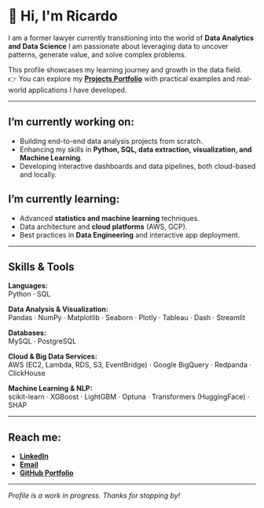# 👋 Hi, I'm Ricardo

I am a former lawyer currently transitioning into the world of **Data Analytics and Data Science**
I am passionate about leveraging data to uncover patterns, generate value, and solve complex problems.

This profile showcases my learning journey and growth in the data field.  
👉 You can explore my **[Projects Portfolio](https://github.com/Ricardouchub/Portafolio/blob/main/README-portfolio-english.md)** with practical examples and real-world applications I have developed.

---

## I’m currently working on:
- Building end-to-end data analysis projects from scratch.
- Enhancing my skills in **Python, SQL, data extraction, visualization, and Machine Learning**.
- Developing interactive dashboards and data pipelines, both cloud-based and locally.

## I’m currently learning:
- Advanced **statistics and machine learning** techniques.
- Data architecture and **cloud platforms** (AWS, GCP).
- Best practices in **Data Engineering** and interactive app deployment.

---

##  Skills & Tools

**Languages:**  
Python · SQL  

**Data Analysis & Visualization:**  
Pandas · NumPy · Matplotlib · Seaborn · Plotly · Tableau · Dash · Streamlit  

**Databases:**  
MySQL · PostgreSQL  

**Cloud & Big Data Services:**  
AWS (EC2, Lambda, RDS, S3, EventBridge) · Google BigQuery · Redpanda · ClickHouse  

**Machine Learning & NLP:**  
scikit-learn · XGBoost · LightGBM · Optuna · Transformers (HuggingFace) · SHAP  

---

## Reach me:
- **[LinkedIn](https://www.linkedin.com/in/ricardourdanetacastro/)**
- **[Email](mailto:ricardourdanetacastro@gmail.com)**
- **[GitHub Portfolio](https://github.com/Ricardouchub?tab=repositories)**

---

*Profile is a work in progress. Thanks for stopping by!*
